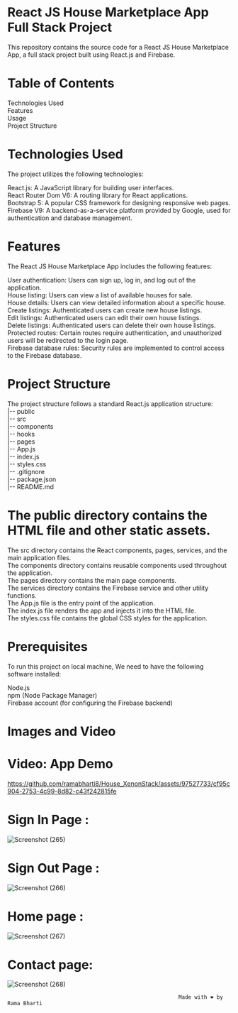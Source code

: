 # React JS House Marketplace App Full Stack Project
This repository contains the source code for a React JS House Marketplace App, a full stack project built using React.js and Firebase. <br />

# Table of Contents
Technologies Used<br />
Features<br />
Usage<br />
Project Structure<br />

# Technologies Used
The project utilizes the following technologies:<br />

React.js: A JavaScript library for building user interfaces.<br />
React Router Dom V6: A routing library for React applications.<br />
Bootstrap 5: A popular CSS framework for designing responsive web pages.<br />
Firebase V9: A backend-as-a-service platform provided by Google, used for authentication and database management.<br />

# Features
The React JS House Marketplace App includes the following features:<br />

User authentication: Users can sign up, log in, and log out of the application.<br />
House listing: Users can view a list of available houses for sale.<br />
House details: Users can view detailed information about a specific house.<br />
Create listings: Authenticated users can create new house listings.<br />
Edit listings: Authenticated users can edit their own house listings.<br />
Delete listings: Authenticated users can delete their own house listings.<br />
Protected routes: Certain routes require authentication, and unauthorized users will be redirected to the login page.<br />
Firebase database rules: Security rules are implemented to control access to the Firebase database.<br />

# Project Structure
The project structure follows a standard React.js application structure:<br />
|-- public<br />
|-- src<br />
	|-- components<br />
	|-- hooks<br />
	|-- pages<br />
	|-- App.js<br />
	|-- index.js<br />
    |-- styles.css<br />
|-- .gitignore<br />
|-- package.json<br />
|-- README.md<br />

# The public directory contains the HTML file and other static assets.
The src directory contains the React components, pages, services, and the main application files.<br />
The components directory contains reusable components used throughout the application.<br />
The pages directory contains the main page components.<br />
The services directory contains the Firebase service and other utility functions.<br />
The App.js file is the entry point of the application.<br />
The index.js file renders the app and injects it into the HTML file.<br />
The styles.css file contains the global CSS styles for the application.<br />

# Prerequisites
To run this project on local machine, We need to have the following software installed:<br />

Node.js<br />
npm (Node Package Manager)<br />
Firebase account (for configuring the Firebase backend)<br />

# Images and Video
# Video: App Demo <br />
https://github.com/ramabharti8/House_XenonStack/assets/97527733/cf95c904-2753-4c99-8d82-c43f242815fe

# Sign In Page :<br /> 
![Screenshot (265)](https://github.com/ramabharti8/House_XenonStack/assets/97527733/b8be03e5-bbb5-453a-8df8-9f6df1703ad7) <br /> 

# Sign Out Page :<br /> 
![Screenshot (266)](https://github.com/ramabharti8/House_XenonStack/assets/97527733/4d964040-ad07-4a6b-89c2-4f132b79f9b7)<br /> 

# Home page :<br /> 
![Screenshot (267)](https://github.com/ramabharti8/House_XenonStack/assets/97527733/b77ab0b5-3d50-465b-b6eb-aa1854e0a657)<br /> 

# Contact page: <br /> 
![Screenshot (268)](https://github.com/ramabharti8/House_XenonStack/assets/97527733/b11c5c3d-f05c-427e-8f84-98b5a5a088dd)<br /> 

                                                          Made with ❤️ by Rama Bharti
